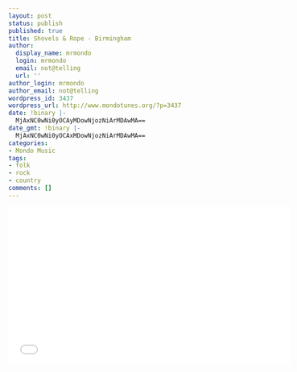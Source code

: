 ```yaml
---
layout: post
status: publish
published: true
title: Shovels & Rope - Birmingham
author:
  display_name: mrmondo
  login: mrmondo
  email: not@telling
  url: ''
author_login: mrmondo
author_email: not@telling
wordpress_id: 3437
wordpress_url: http://www.mondotunes.org/?p=3437
date: !binary |-
  MjAxNC0wNi0yOCAyMDowNjozNiArMDAwMA==
date_gmt: !binary |-
  MjAxNC0wNi0yOCAxMDowNjozNiArMDAwMA==
categories:
- Mondo Music
tags:
- folk
- rock
- country
comments: []
---
```

<iframe width="560" height="315" src="//www.youtube.com/embed/DvQBgm1QyVE" frameborder="0"> </iframe>
